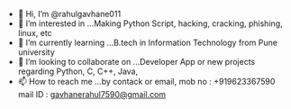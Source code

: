 - 👋 Hi, I’m @rahulgavhane011
- 👀 I’m interested in ...Making Python Script, hacking, cracking, phishing, linux, etc
- 🌱 I’m currently learning ...B.tech in Information Technology from Pune university
- 💞️ I’m looking to collaborate on ...Developer App or new projects regarding Python, C, C++, Java,
- 📫 How to reach me ...by contack or email, 
mob no : +919623367590
mail ID : gavhanerahul7590@gmail.com

<!---
rahulgavhane011/rahulgavhane011 is a ✨ special ✨ repository because its `README.md` (this file) appears on your GitHub profile.
You can click the Preview link to take a look at your changes.
--->

